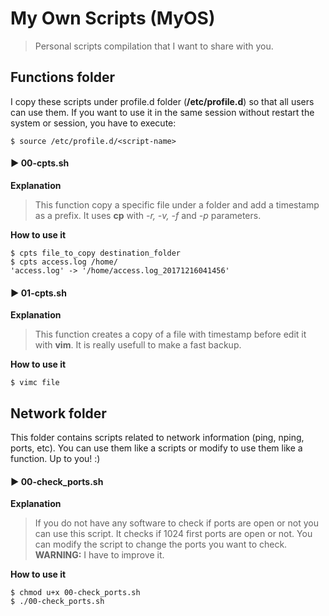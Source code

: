 # My Own Scripts (MyOS)

> Personal scripts compilation that I want to share with you.


## Functions folder

I copy these scripts under profile.d folder (**/etc/profile.d**) so that all users can use them.
If you want to use it in the same session without restart the system or session, you have to execute:

~~~~
$ source /etc/profile.d/<script-name>
~~~~

#### :arrow_forward: 00-cpts.sh
**Explanation**
>
> This function copy a specific file under a folder and add a timestamp as a prefix. It uses **cp** with *-r, -v, -f* and *-p* parameters.

**How to use it**

~~~~
$ cpts file_to_copy destination_folder
$ cpts access.log /home/
'access.log' -> '/home/access.log_20171216041456'
~~~~

#### :arrow_forward: 01-cpts.sh
**Explanation**
>
> This function creates a copy of a file with timestamp before edit it with **vim**. It is really usefull to make a fast backup.

**How to use it**

~~~~
$ vimc file
~~~~

## Network folder

This folder contains scripts related to network information (ping, nping, ports, etc). You can use them like a scripts or modify to use them like a function. Up to you! :)

#### :arrow_forward: 00-check_ports.sh
**Explanation**
>
> If you do not have any software to check if ports are open or not you can use this script. It checks if 1024 first ports are open or not. You can modify the script to change the ports you want to check. **WARNING:** I have to improve it.

**How to use it**

~~~~
$ chmod u+x 00-check_ports.sh
$ ./00-check_ports.sh
~~~~
